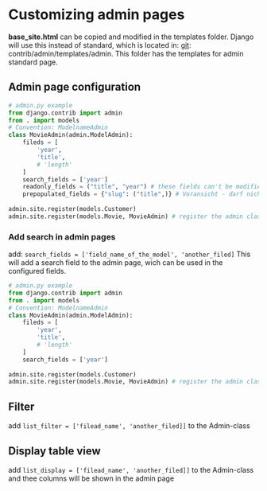 # Customizing admin pages

**base_site.html** can be copied and modified in the templates folder. Django will use this instead of standard, which is located in: [git](https://github.com/django/django/tree/main/django/contrib/admin/templates/admin): 
contrib/admin/templates/admin. This folder has the templates for admin standard page.

## Admin page configuration

``` python
# admin.py example
from django.contrib import admin
from . import models
# Convention: ModelnameAdmin
class MovieAdmin(admin.ModelAdmin):
    fileds = [
        'year',
        'title',
        # 'length'
    ]
    search_fields = ['year']
    readonly_fields = ("title", "year") # these fields can't be modified
    prepopulated_fields = {"slug": ("title",)} # Voransicht - darf nicht readonly_filed sein
    
admin.site.register(models.Customer)
admin.site.register(models.Movie, MovieAdmin) # register the admin class from above
```


### Add search in admin pages

add: `search_fields = ['field_name_of_the_model', 'another_filed]`
This will add a search field to the admin page, wich can be used in the configured fields.
``` python
# admin.py example
from django.contrib import admin
from . import models
# Convention: ModelnameAdmin
class MovieAdmin(admin.ModelAdmin):
    fileds = [
        'year',
        'title',
        # 'length'
    ]
    search_fields = ['year']
    
admin.site.register(models.Customer)
admin.site.register(models.Movie, MovieAdmin) # register the admin class from above
```

## Filter

add `list_filter = ['filead_name', 'another_filed]]` to the Admin-class

## Display table view

add `list_display = ['filead_name', 'another_filed]]` to the Admin-class and thee columns will be shown in the admin page